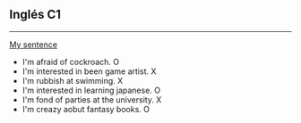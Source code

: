 ## Inglés C1
---


<u>My sentence</u>
- I'm afraid of cockroach. O
- I'm interested in been game artist. X
- I'm rubbish at swimming. X
- I'm interested in learning japanese. O
- I'm fond of parties at the university. X
- I'm creazy aobut fantasy books. O
